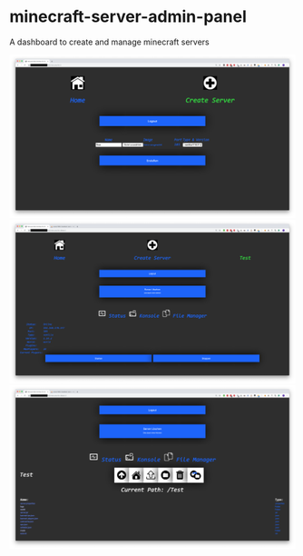 # minecraft-server-admin-panel

A dashboard to create and manage minecraft servers

![](sample/1.png)
![](sample/2.png)
![](sample/3.png)
